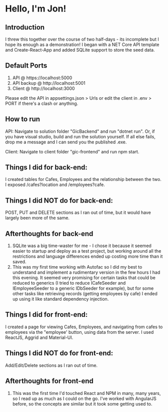 # Hello, I'm Jon!


## Introduction
I threw this together over the course of two half-days - its incomplete but I hope its enough as a demonstration!
I began with a NET Core API template and Create-React-App and added SQLite support to store the seed data.

## Default Ports
1. API @ https://localhost:5000
2. API backup @ http://localhost:5001
3. Client @ http://localhost:3000

Please edit the API in appsettings.json > Urls or edit the client in .env > PORT if there's a clash or anything.

## How to run
API:
Navigate to solution folder "GicBackend" and run "dotnet run". 
Or, if you have visual studio, build and run the solution yourself.
If all else fails, drop me a message and I can send you the published .exe.

Client:
Navigate to client folder "gic-frontend" and run npm start.


## Things I did for back-end:
I created tables for Cafes, Employees and the relationship between the two.
I exposed /cafes?location and /employees?cafe.

## Things I did NOT do for back-end:
POST, PUT and DELETE sections as I ran out of time, but it would have largely been more of the same.

## Afterthoughts for back-end
1. SQLite was a big time-waster for me - I chose it because it seemed easier to startup and deploy as a test project, but working around all the restrictions and language differences ended up costing more time than it saved. 
2. This was my first time working with Autofac so I did my best to understand and implement a rudimentary version in the few hours I had this evening. It seemed very promising for certain tasks that could be reduced to generics (I tried to reduce ICafeSeeder and IEmployeeSeeder to a generic IDbSeeder for example), but for some other tasks like retrieving records (getting employees by cafe) I ended up using it like standard dependency injection.


## Things I did for front-end:
I created a page for viewing Cafes, Employees, and navigating from cafes to employees via the "employee' button, using data from the server.
I used ReactJS, Aggrid and Material-UI.

## Things I did NOT do for front-end:
Add/Edit/Delete sections as I ran out of time.

## Afterthoughts for front-end
1. This was the first time I'd touched React and NPM in many, many years, so I read up as much as I could on the go. I've worked with AngularJS before, so the concepts are similar but it took some getting used to.
